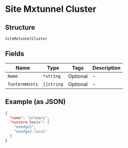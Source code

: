 
# Site Mxtunnel Cluster

## Structure

`SiteMxtunnelCluster`

## Fields

| Name | Type | Tags | Description |
|  --- | --- | --- | --- |
| `Name` | `*string` | Optional | - |
| `TuntermHosts` | `[]string` | Optional | - |

## Example (as JSON)

```json
{
  "name": "primary",
  "tunterm_hosts": [
    "mxedge1",
    "mxedge2.local"
  ]
}
```

